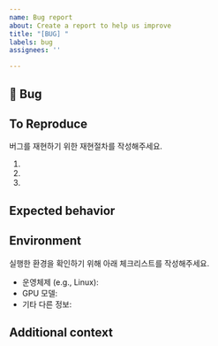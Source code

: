 ```yaml
---
name: Bug report
about: Create a report to help us improve
title: "[BUG] "
labels: bug
assignees: ''

---
```


## 🐛 Bug
<!-- 어떠한 버그인지 명확하고 간결하게 설명 부탁드립니다.-->



## To Reproduce
<!-- 만약에 코드 샘플, 에러 메세지, 스택 트레이스 등이 있다면 이를 첨부해주세요-->
버그를 재현하기 위한 재현절차를 작성해주세요.

1.
1.
1.


## Expected behavior
<!-- 버그가 발견되기 이전에 코드를 실행했을 경우에 어떤 결과를 예상했는지 작성해주세요.-->



## Environment

실행한 환경을 확인하기 위해 아래 체크리스트를 작성해주세요.

 - 운영체제 (e.g., Linux):
 - GPU 모델:
 - 기타 다른 정보:

## Additional context


<!-- 추가적인 정보가 있다면 서술해주세요.-->
